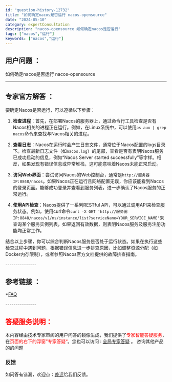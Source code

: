 ```yaml
---
id: "question-history-12732"
title: "如何确定nacos是否运行 nacos-opensource"
date: "2024-05-10"
category: expertConsultation
description: "nacos-opensource 如何确定nacos是否运行"
tags: ["nacos","运行"]
keywords: ["nacos","运行"]
---
```


## 用户问题 ： 
 如何确定nacos是否运行 nacos-opensource 

---------------
## 专家官方解答 ：

要确定Nacos是否运行，可以遵循以下步骤：

1. **检查进程**：首先，在部署Nacos的服务器上，通过命令行工具检查是否有Nacos相关的进程正在运行。例如，在Linux系统中，可以使用`ps aux | grep nacos`命令来查找与Nacos相关的进程。

2. **查看日志**：Nacos在运行时会产生日志文件，通常位于Nacos配置的logs目录下。检查最新日志文件（如`nacos.log`）的尾部，查看是否有表明Nacos服务已成功启动的信息，例如“Nacos Server started successfully”等字样。相反，如果发现有错误信息或异常堆栈，这可能意味着Nacos未能正常启动。

3. **访问Web界面**：尝试访问Nacos的Web控制台，通常是`http://服务器IP:8848/nacos`。如果Nacos正在运行且网络配置无误，你应该能看到Nacos的登录页面。能够成功登录并查看到服务列表，进一步确认了Nacos服务的正常运行。

4. **使用API检查**：Nacos提供了一系列RESTful API，可以通过调用API来检查服务状态。例如，使用curl命令`curl -X GET 'http://服务器IP:8848/nacos/v1/ns/instance/list?serviceName=YOUR_SERVICE_NAME'`来查询某个服务实例列表，如果返回有效数据，则表明Nacos服务及服务注册功能均正常工作。

结合以上步骤，你可以综合判断Nacos服务是否处于运行状态。如果在执行这些检查过程中遇到问题，根据错误信息进一步排查原因，比如调整资源分配（如Docker内存限制），或者参照Nacos官方文档提供的故障排查指南。


<font color="#949494">---------------</font> 


## 参考链接 ：

*[FAQ](https://nacos.io/docs/latest/guide/user/faq)


 <font color="#949494">---------------</font> 
 


## <font color="#FF0000">答疑服务说明：</font> 

本内容经由技术专家审阅的用户问答的镜像生成，我们提供了<font color="#FF0000">专家智能答疑服务</font>，在<font color="#FF0000">页面的右下的浮窗”专家答疑“</font>。您也可以访问 : [全局专家答疑](https://opensource.alibaba.com/chatBot) 。 咨询其他产品的的问题

### 反馈
如问答有错漏，欢迎点：[差评](https://ai.nacos.io/user/feedbackByEnhancerGradePOJOID?enhancerGradePOJOId=12736)给我们反馈。

